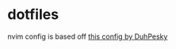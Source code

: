 # dotfiles

nvim config is based off [this config by DuhPesky](https://github.com/DuhPesky/dotfiles/tree/main/.config/nvim)
